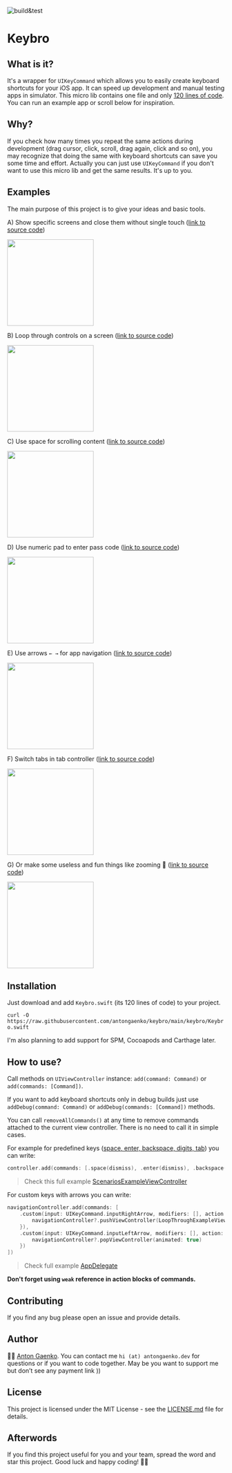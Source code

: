 ![build&test](https://github.com/antongaenko/keybro/workflows/bro%20workflow/badge.svg?branch=main)

# Keybro

## What is it? 

It's a wrapper for `UIKeyCommand` which allows you to easily create keyboard shortcuts for your iOS app. It can speed up development and manual testing apps in simulator. This micro lib contains one file and only [120 lines of code](https://github.com/antongaenko/keybro/blob/main/keybro/Keybro.swift). You can run an example app or scroll below for inspiration.

## Why?

If you check how many times you repeat the same actions during development (drag cursor, click, scroll, drag again, click and so on), you may recognize that doing the same with keyboard shortcuts can save you some time and effort. Actually you can just use `UIKeyCommand` if you don't want to use this micro lib and get the same results. It's up to you.

## Examples

The main purpose of this project is to give your ideas and basic tools.

A) Show specific screens and close them without single touch ([link to source code](https://github.com/antongaenko/keybro/blob/main/keybro/Examples/ScenariosExampleViewController.swift#L19))

<img src=https://raw.githubusercontent.com/antongaenko/d/main/keybro/scenario.gif width=200>

B) Loop through controls on a screen ([link to source code](https://github.com/antongaenko/keybro/blob/main/keybro/Examples/LoopThroughCommandsProtocol.swift#L16))

<img src=https://raw.githubusercontent.com/antongaenko/d/main/keybro/controls.gif width=200>

C) Use space for scrolling content ([link to source code](https://github.com/antongaenko/keybro/blob/main/keybro/Examples/ScrollCommandsProtocol.swift#L20))

<img src=https://raw.githubusercontent.com/antongaenko/d/main/keybro/space.gif width=200>

D) Use numeric pad to enter pass code ([link to source code](https://github.com/antongaenko/keybro/blob/main/keybro/Examples/PinExampleViewController.swift#L22))

<img src=https://raw.githubusercontent.com/antongaenko/d/main/keybro/digits.gif width=200>

E) Use arrows `← →` for app navigation ([link to source code](https://github.com/antongaenko/keybro/blob/main/keybro/AppDelegate.swift#L68))

<img src=https://raw.githubusercontent.com/antongaenko/d/main/keybro/arrows.gif width=200>

F) Switch tabs in tab controller ([link to source code](https://github.com/antongaenko/keybro/blob/main/keybro/AppDelegate.swift#L80))

<img src=https://raw.githubusercontent.com/antongaenko/d/main/keybro/tabs.gif width=200>

G) Or make some useless and fun things like zooming 🔫 ([link to source code](https://github.com/antongaenko/keybro/blob/main/keybro/Examples/LoopThroughExampleViewController.swift#L75))

<img src=https://raw.githubusercontent.com/antongaenko/d/main/keybro/zoom.gif width=200>


## Installation

Just download and add `Keybro.swift` (its 120 lines of code) to your project.

```curl -O https://raw.githubusercontent.com/antongaenko/keybro/main/keybro/Keybro.swift```

I'm also planning to add support for SPM, Cocoapods and Carthage later.

## How to use?

Call methods on `UIViewController` instance: `add(command: Command)` or `add(commands: [Command])`. 

If you want to add keyboard shortcuts only in debug builds just use `addDebug(command: Command)` or `addDebug(commands: [Command])` methods. 

You can call `removeAllCommands()` at any time to remove commands attached to the current view controller. There is no need to call it in simple cases. 

For example for predefined keys ([space, enter, backspace, digits, tab](https://github.com/antongaenko/keybro/blob/main/keybro/Keybro.swift#L13)) you can write:

```swift
controller.add(commands: [.space(dismiss), .enter(dismiss), .backspace(dismiss)])
```
> Check this full example [ScenariosExampleViewController](ScenariosExampleViewController.swift)

For custom keys with arrows you can write:

```swift
navigationController.add(commands: [
    .custom(input: UIKeyCommand.inputRightArrow, modifiers: [], action: { [weak navigationController] in
        navigationController?.pushViewController(LoopThroughExampleViewController(), animated: true)
    }),
    .custom(input: UIKeyCommand.inputLeftArrow, modifiers: [], action: { [weak navigationController] in
        navigationController?.popViewController(animated: true)
    })
])
```
> Check full example [AppDelegate](https://github.com/antongaenko/keybro/blob/main/keybro/AppDelegate.swift#L68)

**Don't forget using `weak` reference in action blocks of commands.**

## Contributing

If you find any bug please open an issue and provide details.

## Author

👋🏻 [Anton Gaenko](https://www.linkedin.com/in/antongaenko/). You can contact me `hi (at) antongaenko.dev` for questions or if you want to code together.
May be you want to support me but don’t see any payment link )) 

## License

This project is licensed under the MIT License - see the [LICENSE.md](LICENSE.md) file for details.

## Afterwords

If you find this project useful for you and your team, spread the word and star this project. Good luck and happy coding! 💁‍♂️
